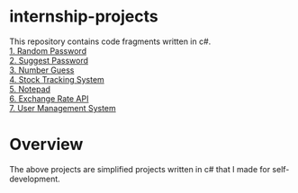 # internship-projects
This repository contains code fragments written in c#.  
[1. Random Password](https://github.com/zeynepdincel/internship-projects/tree/main/Random_Password)  
[2. Suggest Password](https://github.com/zeynepdincel/internship-projects/tree/main/SuggestPassword)  
[3. Number Guess](https://github.com/zeynepdincel/internship-projects/tree/main/Number%20Guess)  
[4. Stock Tracking System](https://github.com/zeynepdincel/internship-projects/tree/main/Stock%20Tracking%20System)  
[5. Notepad](https://github.com/zeynepdincel/internship-projects/tree/main/Notepad)  
[6. Exchange Rate API](https://github.com/zeynepdincel/internship-projects/tree/main/Exchange%20Rate%20API)  
[7. User Management System](https://github.com/zeynepdincel/internship-projects/tree/main/user%20management%20system)  

# Overview  
The above projects are simplified projects written in c# that I made for self-development.  




